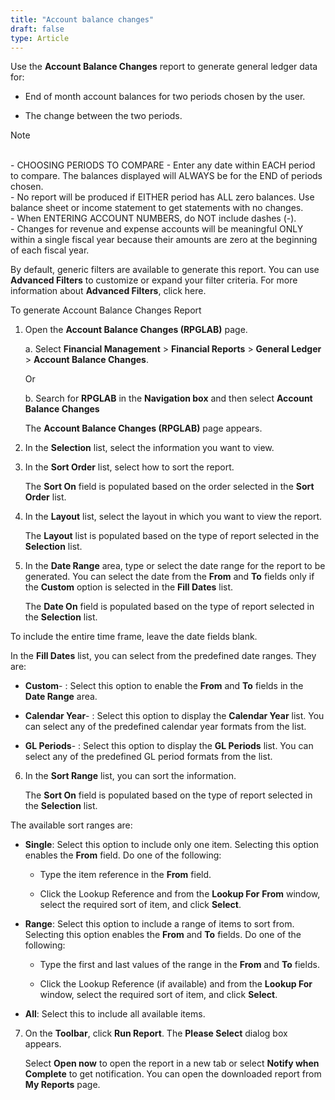 ```yaml
---
title: "Account balance changes"
draft: false
type: Article
---
```


Use the **Account Balance Changes** report to generate general ledger data for:

- End of month account balances for two periods chosen by the user.

- The change between the two periods.

>[!Note] 
   <br> - CHOOSING PERIODS TO COMPARE - Enter any  date within EACH period to compare. The balances displayed will ALWAYS be for the END of periods chosen.  
    - No report will be produced if EITHER period has ALL zero balances. Use balance sheet or income statement to get statements with no changes.  
    - When ENTERING ACCOUNT NUMBERS, do NOT include dashes (-).  
    - Changes for revenue and expense accounts will be meaningful ONLY within a single fiscal year because their amounts are zero at the beginning of each fiscal year.

By default, generic filters are available to generate this report. You can use **Advanced Filters** to customize or expand your filter criteria. For more information about **Advanced Filters**, click here.

To generate Account Balance Changes Report

1. Open the **Account Balance Changes (RPGLAB)** page.

    a. Select **Financial Management** > **Financial Reports** > **General Ledger** > **Account Balance Changes**.

    Or

    b. Search for **RPGLAB** in the **Navigation box** and then select  **Account Balance Changes**

    The **Account Balance Changes (RPGLAB)** page appears.

2. In the **Selection** list, select the information you want to view.

3. In the **Sort Order** list, select how to sort the report.

    The **Sort On** field is populated based on the order selected in the **Sort Order** list.

4. In the **Layout** list, select the layout in which you want to view the report.

    The **Layout** list is populated based on the type of report selected in the **Selection** list.

5. In the **Date Range** area, type or select the date range for the report to be generated. You can select the date from the **From** and **To** fields only if the **Custom** option is selected in the **Fill Dates** list.

    The **Date On** field is populated based on the type of report selected in the **Selection** list.

To include the entire time frame, leave the date fields blank.

In the **Fill Dates** list, you can select from the predefined date ranges. They are:

-   **Custom**- : Select this option to enable the **From** and **To** fields in the **Date Range** area.

-   **Calendar Year**- : Select this option to display the **Calendar Year** list. You can select any of the predefined calendar year formats from the list.

-   **GL Periods**- : Select this option to display the **GL Periods** list. You can select any of the predefined GL period formats from the list.

6. In the **Sort Range** list, you can sort the information.

    The **Sort On** field is populated based on the type of report selected in the **Selection** list.

The available sort ranges are:

- **Single**: Select this option to include only one item. Selecting this option enables the **From** field. Do one of the following:

    - Type the item reference in the **From** field.

    - Click the Lookup Reference and from the **Lookup For** **From** window, select the required sort of item, and click **Select**.

- **Range**: Select this option to include a range of items to sort from. Selecting this option enables the **From** and **To** fields. Do one of the following:

    - Type the first and last values of the range in the **From** and **To** fields.

    - Click the Lookup Reference (if available) and from the **Lookup For** window, select the required sort of item, and click **Select**.

- **All**: Select this to include all available items.

7. On the **Toolbar**, click **Run Report**. The **Please Select** dialog box appears.

    Select **Open now** to open the report in a new tab or select **Notify when Complete** to get notification. You can open the downloaded report from **My Reports** page.
